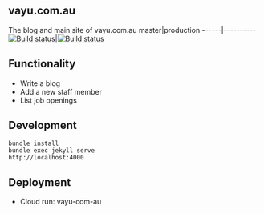## vayu.com.au

The blog and main site of vayu.com.au
master|production
------|----------
[![Build status](https://badge.buildkite.com/f29764c2305b0b88a5d7c7ffc7ddf8150bd349f16091c7b0fc.svg?branch=master)](https://buildkite.com/banba-group/vayu-dot-com-dot-au)|[![Build status](https://badge.buildkite.com/f29764c2305b0b88a5d7c7ffc7ddf8150bd349f16091c7b0fc.svg?branch=production)](https://buildkite.com/banba-group/vayu-dot-com-dot-au)

## Functionality
* Write a blog
* Add a new staff member
* List job openings

## Development
```
bundle install
bundle exec jekyll serve
http://localhost:4000
```


## Deployment

* Cloud run: vayu-com-au
